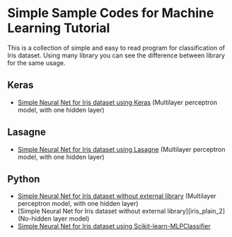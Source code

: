 # Simple Sample Codes for Machine Learning Tutorial
This is a collection of simple and easy to read program for classification of Iris dataset. Using many library you can see the difference between library for the same usage.

## Keras
- [Simple Neural Net for Iris dataset using Keras][iris_keras] (Multilayer perceptron model, with one hidden layer)

## Lasagne
- [Simple Neural Net for Iris dataset using Lasagne][iris_lasagne] (Multilayer perceptron model, with one hidden layer)

## Python
- [Simple Neural Net for Iris dataset without external library][iris_plain] (Multilayer perceptron model, with one hidden layer) 
- [Simple Neural Net for Iris dataset without external library][iris_plain_2] (No-hidden layer model)
- [Simple Neural Net for Iris dataset using Scikit-learn-MLPClassifier][iris_scikit]

[iris_keras]:https://github.com/rianrajagede/simplesamplecode/blob/master/Keras/iris_keras.py
[iris_lasagne]:https://github.com/rianrajagede/simplesamplecode/blob/master/Lasagne/iris_lasagne.py
[iris_scikit]:https://github.com/rianrajagede/simplesamplecode/blob/master/Python/iris_scikit.py
[iris_plain]:https://github.com/rianrajagede/simplesamplecode/blob/master/Python/iris_plain.py
[iris_plain]:https://github.com/rianrajagede/simplesamplecode/blob/master/Python/iris_plain_2.py

